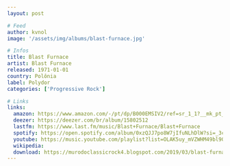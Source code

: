 ```yaml
---
layout: post

# Feed
author: kvnol
image: '/assets/img/albums/blast-furnace.jpg'

# Infos
title: Blast Furnace
artist: Blast Furnace
released: 1971-01-01
country: Polônia
label: Polydor
categories: ['Progressive Rock']

# Links
links:
  amazon: https://www.amazon.com/-/pt/dp/B000EMSIV2/ref=sr_1_1?__mk_pt_BR=%C3%85M%C3%85%C5%BD%C3%95%C3%91&dchild=1&keywords=blast+furnace&qid=1614545658&s=music&sr=1-1&tag=kvnol08-20
  deezer: https://deezer.com/br/album/15802512
  lastfm: https://www.last.fm/music/Blast+Furnace/Blast+Furnace
  spotify: https://open.spotify.com/album/0xzQJJ7po8W7jIfuNLhDlW?si=_3c-0yorTA2hn9n20Q_Zrw
  youtube: https://music.youtube.com/playlist?list=OLAK5uy_mVZWHM49bl903Z9FIBOnFZ0Na-iX-7NRo
  wikipedia:
  download: https://murodoclassicrock4.blogspot.com/2019/03/blast-furnace-1971.html
---
```

